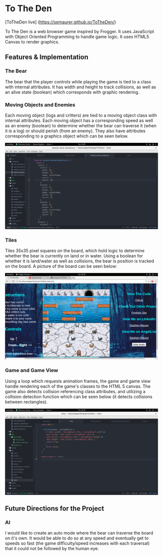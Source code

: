 # To The Den

[ToTheDen live] (https://semaurer.github.io/ToTheDen/)

To The Den is a web browser game inspired by Frogger.  It uses JavaScript with Object Oriented Programming
to handle game logic.  It uses HTML5 Canvas to render graphics.  

## Features & Implementation

### The Bear

The bear that the player controls while playing the game is tied to a class with internal attributes.  It has
width and height to track collisions, as well as an alive state (boolean) which corresponds with graphic rendering.

### Moving Objects and Enemies

Each moving object (logs and critters) are tied to a moving object class with internal attributes.  Each
moving object has a corresponding speed as well as an enemy (boolean) to determine whether the bear can
traverse it (when it is a log) or should perish (from an enemy).  They also have attributes corresponding to a graphics object which can be seen below.


![image of graphics object](https://github.com/semaurer/ToTheDen/blob/gh-pages/docs/prod_images/graphics_object.png)

### Tiles

Tiles 35x35 pixel squares on the board, which hold logic to determine whether the bear is currently on land or
in water.  Using a boolean for whether it is land/water as well as collisions, the bear is position is tracked
on the board.  A picture of the board can be seen below:

![image of board](https://github.com/semaurer/ToTheDen/blob/gh-pages/docs/prod_images/board_pic.png)  

### Game and Game View

Using a loop which requests animation frames, the game and game view handle rendering each of the game's classes
to the HTML 5 canvas.  The game also detects collision referencing class attributes, and utilizing a
collision detection function which can be seen below (it detects collisions between rectangles).

![image of collision fn](https://github.com/semaurer/ToTheDen/blob/gh-pages/docs/prod_images/collision_pic.png)

## Future Directions for the Project

### AI

I would like to create an auto mode where the bear can traverse the board on it's own.  It would be able to do so
at any speed and eventually get to speeds so fast (the game difficulty/speed increases with each traversal) that
it could not be followed by the human eye.
